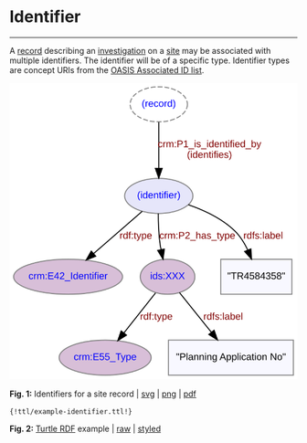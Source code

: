 # Identifier
***

A [record](ld4he-record.md) describing an [investigation](ld4he-investigation.md) on a [site](ld4he-site.md) may be associated with multiple identifiers. The identifier will be of a specific type. Identifier types are concept URIs from the [OASIS Associated ID list](http://purl.org/heritagedata/schemes/2fedf061-855a-482c-9bc9-e7629bfc37ad). 
 
![identifier](img/ld4he-identifier.svg "Identifier")

**Fig. 1:** Identifiers for a site record | [svg](img/ld4he-identifier.svg) | [png](img/ld4he-identifier.png) | [pdf](img/ld4he-identifier.pdf)

```turtle
{!ttl/example-identifier.ttl!}
```
**Fig. 2:** [Turtle RDF](https://www.w3.org/TR/turtle/) example | [raw](ttl/example-identifier.ttl) | [styled](https://cdn.rawgit.com/niklasl/ldtr/v0.2.2/demo/?url=https://cbinding.github.io/LD4HE/ttl/example-identifier.ttl)

